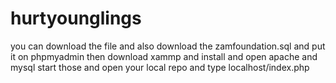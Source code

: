 # hurtyounglings
you can download the file 
and also download the zamfoundation.sql and put it on phpmyadmin
then download xammp and install and 
 open apache  and mysql
 start those and
 open your local repo
 and type localhost/index.php
